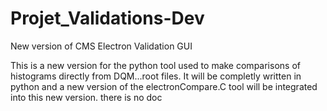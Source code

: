 # Projet_Validations-Dev
New version of CMS Electron Validation GUI

This is a new version for the python tool used to make comparisons of histograms directly from DQM...root files.
It will be completly written in python and a new version of the electronCompare.C tool will be integrated into this new version.
there is no doc 
